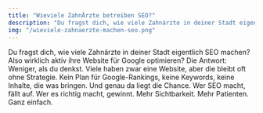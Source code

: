 ```yaml
---
title: "Wieviele ZahnÄrzte betreiben SEO?"
description: "Du fragst dich, wie viele Zahnärzte in deiner Stadt eigentlich SEO machen? Also wirklich aktiv ihre Website für Google optimieren? Die Antwort: Weniger, als du denkst. Viele haben zwar eine Website, aber die bleibt oft ohne Strategie. Kein Plan für Google-Rankings, keine Keywords, keine Inhalte, die was bringen. Und genau da liegt die Chance. Wer SEO macht, fällt auf. Wer es richtig macht, gewinnt. Mehr Sichtbarkeit. Mehr Patienten. Ganz einfach."
img: "/wieviele-zahnaerzte-machen-seo.png"
---
```


Du fragst dich, wie viele Zahnärzte in deiner Stadt eigentlich SEO machen? Also wirklich aktiv ihre Website für Google optimieren? Die Antwort: Weniger, als du denkst. Viele haben zwar eine Website, aber die bleibt oft ohne Strategie. Kein Plan für Google-Rankings, keine Keywords, keine Inhalte, die was bringen. Und genau da liegt die Chance. Wer SEO macht, fällt auf. Wer es richtig macht, gewinnt. Mehr Sichtbarkeit. Mehr Patienten. Ganz einfach.